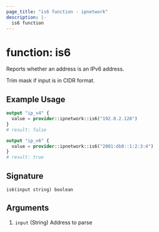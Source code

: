 ```yaml
---
page_title: "is6 function - ipnetwork"
description: |-
  is6 function
---
```


# function: is6

Reports whether an address is an IPv6 address.

Trim mask if input is in CIDR format.

## Example Usage

```terraform
output "ip_v4" {
  value = provider::ipnetwork::is6("192.0.2.128")
}
# result: false

output "ip_v6" {
  value = provider::ipnetwork::is6("2001:db8::1:2:3:4")
}
# result: true
```

## Signature

```text
is6(input string) boolean
```

## Arguments

1. `input` (String) Address to parse
